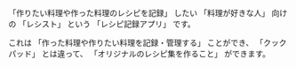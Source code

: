 「作りたい料理や作った料理のレシピを記録」 したい
「料理が好きな人」 向けの
「レシスト」 という
「レシピ記録アプリ」 です。

これは 「作った料理や作りたい料理を記録・管理する」 ことができ、
「クックパッド」 とは違って、
「オリジナルのレシピ集を作ること」 ができます。